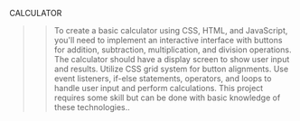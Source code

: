 CALCULATOR 
>> To create a basic calculator using CSS, HTML, and JavaScript, you'll need to implement an interactive interface with buttons for addition, subtraction, multiplication, and division operations.
>> The calculator should have a display screen to show user input and results.
>>  Utilize CSS grid system for button alignments.
>> Use event listeners, if-else statements, operators, and loops to handle user input and perform calculations.
>>  This project requires some skill but can be done with basic knowledge of these technologies..
